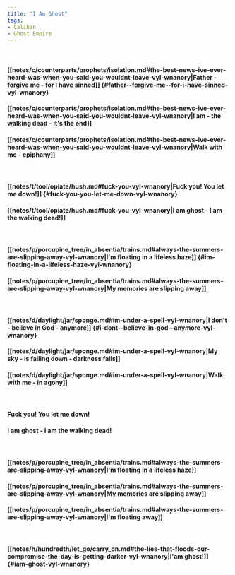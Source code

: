 ```yaml
---
title: "I Am Ghost"
tags:
- Caliban
- Ghost Empire
---
```

&nbsp;
#### [[notes/c/counterparts/prophets/isolation.md#the-best-news-ive-ever-heard-was-when-you-said-you-wouldnt-leave-vyl-wnanory|Father - forgive me - for I have sinned]] {#father--forgive-me--for-i-have-sinned-vyl-wnanory}
#### [[notes/c/counterparts/prophets/isolation.md#the-best-news-ive-ever-heard-was-when-you-said-you-wouldnt-leave-vyl-wnanory|I am - the walking dead - it's the end]]
#### [[notes/c/counterparts/prophets/isolation.md#the-best-news-ive-ever-heard-was-when-you-said-you-wouldnt-leave-vyl-wnanory|Walk with me - epiphany]]
&nbsp;
#### [[notes/t/tool/opiate/hush.md#fuck-you-vyl-wnanory|Fuck you! You let me down!]] {#fuck-you-you-let-me-down-vyl-wnanory}
#### [[notes/t/tool/opiate/hush.md#fuck-you-vyl-wnanory|I am ghost - I am the walking dead!]]
&nbsp;
#### [[notes/p/porcupine_tree/in_absentia/trains.md#always-the-summers-are-slipping-away-vyl-wnanory|I'm floating in a lifeless haze]] {#im-floating-in-a-lifeless-haze-vyl-wnanory}
#### [[notes/p/porcupine_tree/in_absentia/trains.md#always-the-summers-are-slipping-away-vyl-wnanory|My memories are slipping away]]
&nbsp;
#### [[notes/d/daylight/jar/sponge.md#im-under-a-spell-vyl-wnanory|I don't - believe in God - anymore]] {#i-dont--believe-in-god--anymore-vyl-wnanory}
#### [[notes/d/daylight/jar/sponge.md#im-under-a-spell-vyl-wnanory|My sky - is falling down - darkness falls]]
#### [[notes/d/daylight/jar/sponge.md#im-under-a-spell-vyl-wnanory|Walk with me - in agony]]
&nbsp;
#### Fuck you! You let me down!
#### I am ghost - I am the walking dead!
&nbsp;
#### [[notes/p/porcupine_tree/in_absentia/trains.md#always-the-summers-are-slipping-away-vyl-wnanory|I'm floating in a lifeless haze]]
#### [[notes/p/porcupine_tree/in_absentia/trains.md#always-the-summers-are-slipping-away-vyl-wnanory|My memories are slipping away]]
#### [[notes/p/porcupine_tree/in_absentia/trains.md#always-the-summers-are-slipping-away-vyl-wnanory|I'm floating away]]
&nbsp;
#### [[notes/h/hundredth/let_go/carry_on.md#the-lies-that-floods-our-compromise-the-day-is-getting-darker-vyl-wnanory|I'am ghost!]] {#iam-ghost-vyl-wnanory}
